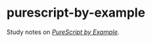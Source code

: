 # purescript-by-example

Study notes on [*PureScript by Example*](https://leanpub.com/purescript/read).

